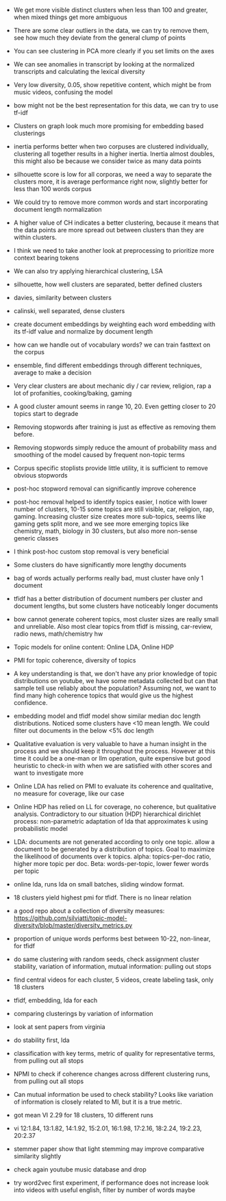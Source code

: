 - We get more visible distinct clusters when less than 100 and greater, when mixed things get more ambiguous
- There are some clear outliers in the data, we can try to remove them, see how much they deviate from the general clump of points
- You can see clustering in PCA more clearly if you set limits on the axes
- We can see anomalies in transcript by looking at the normalized transcripts and calculating the lexical diversity
- Very low diversity, 0.05, show repetitive content, which might be from music videos, confusing the model
- bow might not be the best representation for this data, we can try to use tf-idf
- Clusters on graph look much more promising for embedding based clusterings
- inertia performs better when two corpuses are clustered individually, clustering all together results in a higher inertia. Inertia almost doubles, this might also be because we consider twice as many data points
- silhouette score is low for all corporas, we need a way to separate the clusters more, it is average performance right now, slightly better for less than 100 words corpus
- We could try to remove more common words and start incorporating document length normalization
- A higher value of CH indicates a better clustering, because it means that the data points are more spread out between clusters than they are within clusters.
- I think we need to take another look at preprocessing to prioritize more context bearing tokens
- We can also try applying hierarchical clustering, LSA
- silhouette, how well clusters are separated, better defined clusters
- davies, similarity between clusters
- calinski, well separated, dense clusters
- create document embeddings by weighting each word embedding with its tf-idf value and normalize by document length
- how can we handle out of vocabulary words? we can train fasttext on the corpus
- ensemble, find different embeddings through different techniques, average to make a decision

- Very clear clusters are about mechanic diy / car review, religion, rap a lot of profanities, cooking/baking, gaming
- A good cluster amount seems in range 10, 20. Even getting closer to 20 topics start to degrade
- Removing stopwords after training is just as effective as removing them before.
- Removing stopwords simply reduce the amount of probability mass and smoothing of the model caused by frequent non-topic terms
- Corpus specific stoplists provide little utility, it is sufficient to remove obvious stopwords
- post-hoc stopword removal can significantly improve coherence

- post-hoc removal helped to identify topics easier, I notice with lower number of clusters, 10-15 some topics are still visible, car, religion, rap, gaming. Increasing cluster size creates more sub-topics, seems like gaming gets split more, and we see more emerging topics like chemistry, math, biology in 30 clusters, but also more non-sense generic classes

- I think post-hoc custom stop removal is very beneficial
- Some clusters do have significantly more lengthy documents
- bag of words actually performs really bad, must cluster have only 1 document
- tfidf has a better distribution of document numbers per cluster and document lengths, but some clusters have noticeably longer documents

- bow cannot generate coherent topics, most cluster sizes are really small and unreliable. Also most clear topics from tfidf is missing, car-review, radio news, math/chemistry hw

- Topic models for online content: Online LDA, Online HDP
- PMI for topic coherence, diversity of topics
- A key understanding is that, we don't have any prior knowledge of topic distributions on youtube, we have some metadata collected but can that sample tell use reliably about the population? Assuming not, we want to find many high coherence topics that would give us the highest confidence.

- embedding model and tfidf model show similar median doc length distributions. Noticed some clusters have <10 mean length. We could filter out documents in the below <5% doc length

- Qualitative evaluation is very valuable to have a human insight in the process and we should keep it throughout the process. However at this time it could be a one-man or llm operation, quite expensive but good heuristic to check-in with when we are satisfied with other scores and want to investigate more

- Online LDA has relied on PMI to evaluate its coherence and qualitative, no measure for coverage, like our case
- Online HDP has relied on LL for coverage, no coherence, but qualitative analysis. Contradictory to our situation
(HDP) hierarchical dirichlet process: non-parametric adaptation of lda that approximates k using probabilistic model

- LDA: documents are not generated according to only one topic. allow a document to be generated by a distribution of topics. Goal to maximize the likelihood of documents over k topics. alpha: topics-per-doc ratio, higher more topic per doc. Beta: words-per-topic, lower fewer words per topic

- online lda, runs lda on small batches, sliding window format. 

- 18 clusters yield highest pmi for tfidf. There is no linear relation
- a good repo about a collection of diversity measures: https://github.com/silviatti/topic-model-diversity/blob/master/diversity_metrics.py
- proportion of unique words performs best between 10-22, non-linear, for tfidf

- do same clustering with random seeds, check assignment cluster stability, variation of information, mutual information: pulling out stops
- find central videos for each cluster, 5 videos, create labeling task, only 18 clusters
- tfidf, embedding, lda for each
- comparing clusterings by variation of information
- look at sent papers from virginia
- do stability first, lda

- classification with key terms, metric of quality for representative terms, from pulling out all stops
- NPMI to check if coherence changes across different clustering runs, from pulling out all stops
- Can mutual information be used to check stability? Looks like variation of information is closely related to MI, but it is a true metric.

- got mean VI 2.29 for 18 clusters, 10 different runs

- vi 12:1.84, 13:1.82, 14:1.92, 15:2.01, 16:1.98, 17:2.16, 18:2.24, 19:2.23, 20:2.37
- stemmer paper show that light stemming may improve comparative similarity slightly

- check again youtube music database and drop
- try word2vec first experiment, if performance does not increase look into videos with useful english, filter by number of words maybe
